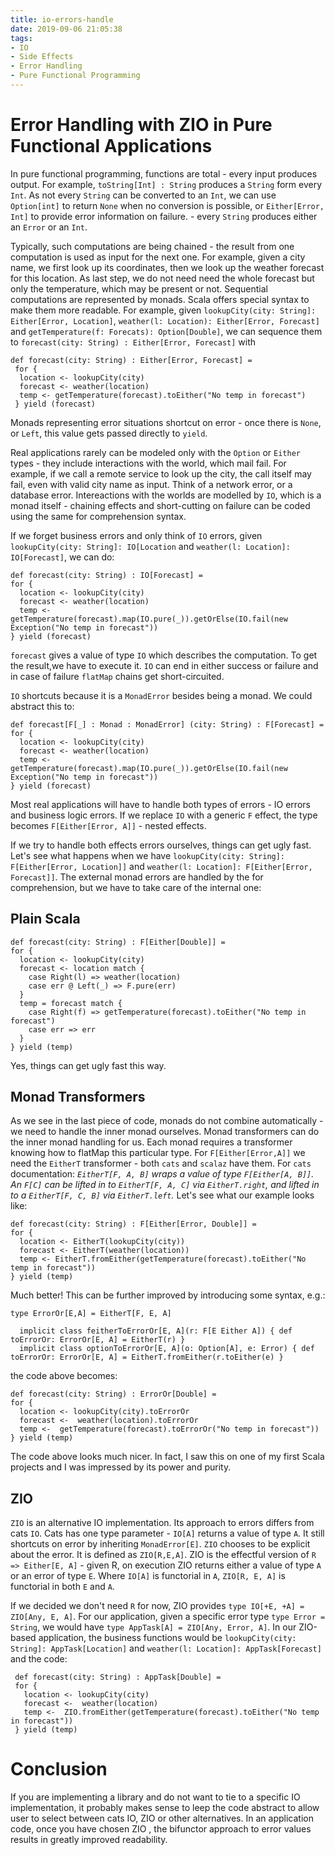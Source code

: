 ```yaml
---
title: io-errors-handle
date: 2019-09-06 21:05:38
tags:
- IO
- Side Effects
- Error Handling
- Pure Functional Programming
---
```


# Error Handling with ZIO in Pure Functional Applications

In pure functional programming, functions are total - every input produces output. For example, `toString[Int] : String` 
produces a `String` form every `Int`. As not every `String` can be converted to an `Int`, we can use `Option[int]` to
return `None` when no conversion is possible, 
or `Either[Error, Int]` to provide error information on failure. - every `String` produces either an `Error` or an `Int`. 

Typically, such computations are being chained - the result from one computation is used as input for the next one. 
For example, given a city name, we first look up its coordinates, then we look up the weather forecast for this location. 
As last step, we do not need need the whole forecast but only the temperature, which may be present or not.
Sequential computations are represented by monads. Scala offers special syntax to make them more readable.
For example, given `lookupCity(city: String]: Either[Error, Location]`,
 ``weather(l: Location): Either[Error, Forecast]`` and ``getTemperature(f: Forecats): Option[Double]``,
we can sequence them to `forecast(city: String) : Either[Error, Forecast]` with
```
def forecast(city: String) : Either[Error, Forecast] =
 for {
  location <- lookupCity(city)
  forecast <- weather(location)
  temp <- getTemperature(forecast).toEither("No temp in forecast")
 } yield (forecast)
```

Monads representing error situations shortcut on error - once there is `None`, or `Left`, this value gets passed 
directly to `yield`.

Real applications rarely can be modeled only with the `Option` or `Either` types - they include 
interactions with the world, which mail fail.
For example, if we call a remote service to look up the city, the call itself may fail, even 
with valid city name as input. Think of a network error, or a database error. Intereactions with the worlds
are modelled by `IO`, which is a monad itself - chaining effects and short-cutting on failure
can be coded using the same for comprehension syntax. 

If 
we forget business errors and only think of `IO` errors, given 
`lookupCity(city: String]: IO[Location` and ``weather(l: Location]: IO[Forecast]``,
we can do: 
```
def forecast(city: String) : IO[Forecast] =
for {
  location <- lookupCity(city)
  forecast <- weather(location)
  temp <- getTemperature(forecast).map(IO.pure(_)).getOrElse(IO.fail(new Exception("No temp in forecast"))
} yield (forecast)
```
`forecast` gives a value of type `IO` which describes the computation. To get the result,we have to 
execute it. `IO` can end in either success or failure and in case of failure `flatMap` chains get short-circuited.

`IO` shortcuts because it is a `MonadError` besides being a monad. We could abstract this to:
```
def forecast[F[_] : Monad : MonadError] (city: String) : F[Forecast] =
for {
  location <- lookupCity(city)
  forecast <- weather(location)
  temp <- getTemperature(forecast).map(IO.pure(_)).getOrElse(IO.fail(new Exception("No temp in forecast"))
} yield (forecast)
```

Most real applications will have to handle both types of errors - IO errors and business logic errors. If
we replace `IO` with a generic `F` effect, the type becomes `F[Either[Error, A]]` - nested effects.

If we try to handle both effects errors ourselves, things can get ugly fast.
Let's see what happens when we have `lookupCity(city: String]: F[Either[Error, Location]]` and 
`weather(l: Location]: F[Either[Error, Forecast]]`. The external monad errors are handled
by the for comprehension, but we have to take care of the internal one:

## Plain Scala

```
def forecast(city: String) : F[Either[Double]] =
for {
  location <- lookupCity(city)
  forecast <- location match {
    case Right(l) => weather(location)
    case err @ Left(_) => F.pure(err)
  }
  temp = forecast match {
    case Right(f) => getTemperature(forecast).toEither("No temp in forecast")
    case err => err
  }
} yield (temp)
```
Yes, things can get ugly fast this way.

## Monad Transformers

As we see in the last piece of code, monads do not combine automatically - we need to handle the inner monad
ourselves. Monad transformers can do the inner monad handling for us. Each monad requires a transformer knowing how to
flatMap this particular type.
 For `F[Either[Error,A]]` we need the `EitherT` transformer - both `cats` and `scalaz` have them. For `cats` documentation:
 _`EitherT[F, A, B]` wraps a value of type `F[Either[A, B]]`. An `F[C]` can be lifted in to `EitherT[F, A, C]` via `EitherT.right`,
 and lifted in to a `EitherT[F, C, B]` via `EitherT.left`._
 Let's see what our example looks like:
 ```
 def forecast(city: String) : F[Either[Error, Double]] =
 for {
   location <- EitherT(lookupCity(city))
   forecast <- EitherT(weather(location))
   temp <- EitherT.fromEither(getTemperature(forecast).toEither("No temp in forecast"))
 } yield (temp)
```
 
Much better! This can be further improved by introducing some syntax, e.g.:

```
type ErrorOr[E,A] = EitherT[F, E, A]

  implicit class feitherToErrorOr[E, A](r: F[E Either A]) { def toErrorOr: ErrorOr[E, A] = EitherT(r) }
  implicit class optionToErrorOr[E, A](o: Option[A], e: Error) { def toErrorOr: ErrorOr[E, A] = EitherT.fromEither(r.toEither(e) }
```
the code above becomes:

 ```
 def forecast(city: String) : ErrorOr[Double] =
 for {
   location <- lookupCity(city).toErrorOr
   forecast <-  weather(location).toErrorOr
   temp <-  getTemperature(forecast).toErrorOr("No temp in forecast"))
 } yield (temp)
```

The code above looks much nicer. In fact, I saw this on one of my first Scala projects and I was impressed by its power and purity. 

## ZIO

`ZIO` is an alternative IO implementation. Its approach to errors differs from cats `IO`. 
Cats has one type parameter - `IO[A]` returns a value of type `A`. It still shortcuts on error by inheriting `MonadError[E]`. 
`ZIO` chooses to be explicit about the error. It is defined as
 `ZIO[R,E,A]`.  ZIO is the effectful version of `R => Either[E, A]` - given R, on execution ZIO returns either a value of type 
 `A` or an error of type `E`. Where `IO[A]` is functorial in `A`, `ZIO[R, E, A]` is functorial in both `E` and `A`. 
 
 If we decided we don't need `R` for now, ZIO provides `type IO[+E, +A] = ZIO[Any, E, A]`. 
 For our application, given a specific error type `type Error = String`, we would have 
 `type AppTask[A] = ZIO[Any, Error, A]`. In our ZIO-based application,
  the business functions would be `lookupCity(city: String]: AppTask[Location]` 
  and `weather(l: Location]: AppTask[Forecast]` and the code:
```
 def forecast(city: String) : AppTask[Double] =
 for {
   location <- lookupCity(city)
   forecast <-  weather(location)
   temp <-  ZIO.fromEither(getTemperature(forecast).toEither("No temp in forecast"))
 } yield (temp)

```

# Conclusion

If you are implementing a library and do not want to tie to a specific IO implementation, it probably makes sense to leep 
the code abstract to allow user to select between cats IO, ZIO or other alternatives. In an application code, once you have chosen ZIO 
, the bifunctor approach to error values results in greatly improved readability.



